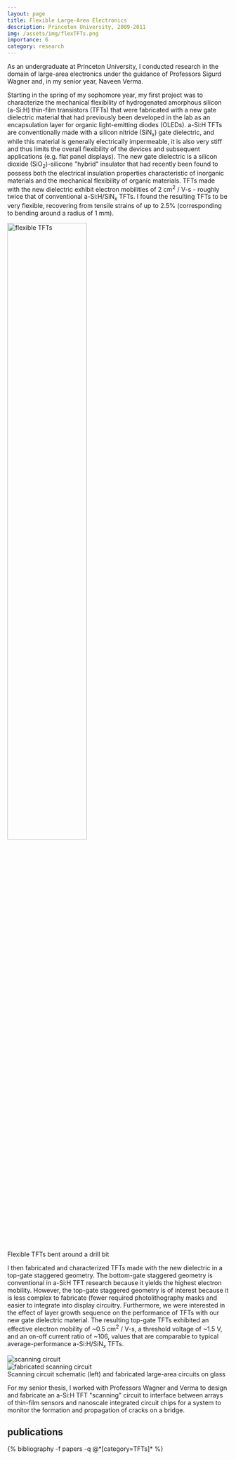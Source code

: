 ```yaml
---
layout: page
title: Flexible Large-Area Electronics
description: Princeton University, 2009-2011
img: /assets/img/flexTFTs.png
importance: 6
category: research
---
```

As an undergraduate at Princeton University, I conducted research in the domain of large-area electronics under the guidance of Professors Sigurd Wagner and, in my senior year, Naveen Verma.

Starting in the spring of my sophomore year, my first project was to characterize the mechanical flexibility of hydrogenated amorphous silicon (a-Si:H) thin-film transistors (TFTs) that were fabricated with a new gate dielectric material that had previously been developed in the lab as an encapsulation layer for organic light-emitting diodes (OLEDs). a-Si:H TFTs are conventionally made with a silicon nitride (SiN<sub>x</sub>) gate dielectric, and while this material is generally electrically impermeable, it is also very stiff and thus limits the overall flexibility of the devices and subsequent applications (e.g. flat panel displays). The new gate dielectric is a silicon dioxide (SiO<sub>2</sub>)-silicone "hybrid" insulator that had recently been found to possess both the electrical insulation properties characteristic of inorganic materials and the mechanical flexibility of organic materials. TFTs made with the new dielectric exhibit electron mobilities of 2 cm<sup>2</sup> / V-s - roughly twice that of conventional a-Si:H/SiN<sub>x</sub> TFTs. I found the resulting TFTs to be very flexible, recovering from tensile strains of up to 2.5% (corresponding to bending around a radius of 1 mm).

<div class="row justify-content-sm-center">
  <img src="{{ '/assets/img/bending.jpg' | relative_url }}" alt="flexible TFTs" title="flexible TFTs" width="60%" height="60%" class="rounded z-depth-1"/>
</div>

<div class="caption">
    Flexible TFTs bent around a drill bit
</div>

I then fabricated and characterized TFTs made with the new dielectric in a top-gate staggered geometry. The bottom-gate staggered geometry is conventional in a-Si:H TFT research because it yields the highest electron mobility. However, the top-gate staggered geometry is of interest because it is less complex to fabricate (fewer required photolithography masks and easier to integrate into display circuitry. Furthermore, we were interested in the effect of layer growth sequence on the performance of TFTs with our new gate dielectric material. The resulting top-gate TFTs exhibited an effective electron mobility of ~0.5 cm<sup>2</sup> / V-s, a threshold voltage of ~1.5 V, and an on-off current ratio of ~106, values that are comparable to typical average-performance a-Si:H/SiN<sub>x</sub> TFTs.


  <div class="row justify-content-sm-center">
      <div class="col-sm-8 mt-3 mt-md-0">
          <img class="img-fluid rounded z-depth-1" src="{{ '/assets/img/scanning2.png' | relative_url }}" alt="scanning circuit" title="scanning circuit"/>
      </div>
      <div class="col-sm-4 mt-3 mt-md-0">
          <img class="img-fluid rounded z-depth-1" src="{{ '/assets/img/laes.jpg' | relative_url }}" alt="fabricated scanning circuit" title="fabricated scanning circuit"/>
      </div>
  </div>
  <div class="caption">
      Scanning circuit schematic (left) and fabricated large-area circuits on glass
  </div>

For my senior thesis, I worked with Professors Wagner and Verma to design and fabricate an a-Si:H TFT "scanning" circuit to interface between arrays of thin-film sensors and nanoscale integrated circuit chips for a system to monitor the formation and propagation of cracks on a bridge.

<div class="publications">
  <h2>publications</h2>
  {% bibliography -f papers -q @*[category=TFTs]* %}
</div>
